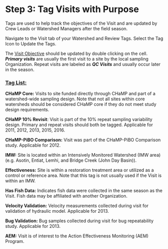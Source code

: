 # Step 3: Tag Visits with Purpose

Tags are used to help track the objectives of the Visit and are updated by Crew Leads or Watershed Managers after the field season.

Navigate to the Visit tab of your Watershed and Review Tags. Select the Tag Icon to Update the Tags.

The <u>Visit Objective</u> should be updated by double clicking on the cell.  ***Primary visits*** are usually the first visit to a site by the local sampling Organization.  Repeat visits are labeled as ***QC Visits*** and usually occur later in the season.

### <u>Tag List:</u>

**CHaMP Core:**  Visits to site funded directly through CHaMP and part of a watershed-wide sampling design. Note that not all sites within core watersheds should be considered CHaMP core if they do not meet study
design requirements.

**CHaMP 10% Revisit**:  Visit is part of the 10% repeat sampling variability design.  Primary and repeat visits should both be tagged.  Applicable for 2011, 2012, 2013, 2015, 2016.

**CHaMP-PiBO Comparison:**  Visit was part of the CHaMP-PiBO Comparison study. Applicable for 2012.

**IMW:** Site is located within an Intensively Monitored Watershed (IMW area) (e.g. Asotin, Entiat, Lemhi, and Bridge Creek (John Day Basin)).

**Effectiveness:** Site is within a restoration treatment area or utilized as a control or reference area. Note that this tag is not usually used if the Visit is within an IMW.  

**Has Fish Data:**  Indicates fish data were collected in the same season as the Visit.  Fish data may be affiliated with another Organization.

**Velocity Validation:** Velocity measurements collected during visit for validation of hydraulic model.  Applicable for 2013.

**Bug Validation:** Bug samples collected during visit for bug repeatability study.  Applicable for 2013.

**AEM:**  Visit is of interest to the Action Effectiveness Monitoring (AEM) Program.

 
